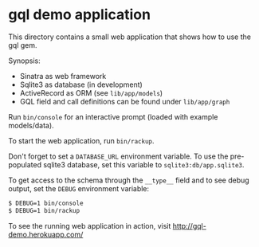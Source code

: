 # gql demo application

This directory contains a small web application that shows how to use the gql gem.

Synopsis:

* Sinatra as web framework
* Sqlite3 as database (in development)
* ActiveRecord as ORM (see `lib/app/models`)
* GQL field and call definitions can be found under `lib/app/graph`

Run `bin/console` for an interactive prompt (loaded with example models/data).

To start the web application, run `bin/rackup`.

Don't forget to set a `DATABASE_URL` environment variable. To use the pre-populated sqlite3 database, set this variable to `sqlite3:db/app.sqlite3`.

To get access to the schema through the `__type__` field and to see debug output, set the `DEBUG` environment variable:

```sh
$ DEBUG=1 bin/console
$ DEBUG=1 bin/rackup
```

To see the running web application in action, visit http://gql-demo.herokuapp.com/
